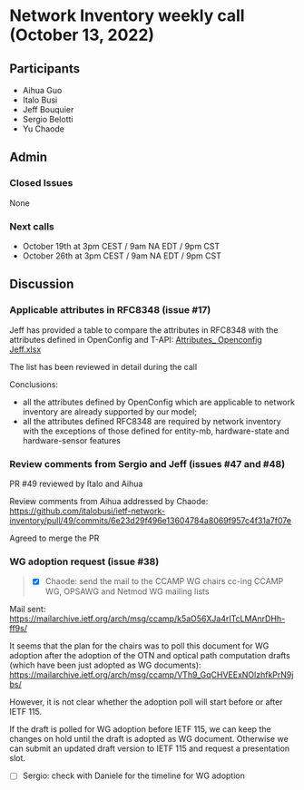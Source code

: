 # Network Inventory weekly call (October 13, 2022)

## Participants

- Aihua Guo
- Italo Busi
- Jeff Bouquier
- Sergio Belotti
- Yu Chaode

## Admin

### Closed Issues

None

### Next calls

- October 19th at 3pm CEST / 9am NA EDT / 9pm CST
- October 26th at 3pm CEST / 9am NA EDT / 9pm CST

## Discussion

### Applicable attributes in RFC8348 (issue #17)

Jeff has provided a table to compare the attributes in RFC8348 with the attributes defined in OpenConfig and T-API: [Attributes_ Openconfig Jeff.xlsx](https://github.com/italobusi/ietf-network-inventory/files/9777563/Attributes_.Openconfig.Jeff.xlsx)

The list has been reviewed in detail during the call

Conclusions:
- all the attributes defined by OpenConfig which are applicable to network inventory are already supported by our model;
- all the attributes defined RFC8348 are required by network inventory with the exceptions of those defined for entity-mb, hardware-state and hardware-sensor features

### Review comments from Sergio and Jeff (issues #47 and #48)

PR #49 reviewed by Italo and Aihua

Review comments from Aihua addressed by Chaode: https://github.com/italobusi/ietf-network-inventory/pull/49/commits/6e23d29f496e13604784a8069f957c4f31a7f07e

Agreed to merge the PR

### WG adoption request (issue #38)

> - [x] Chaode: send the mail to the CCAMP WG chairs cc-ing CCAMP WG, OPSAWG and Netmod WG mailing lists

Mail sent: https://mailarchive.ietf.org/arch/msg/ccamp/k5aO56XJa4rITcLMAnrDHh-ff9s/

It seems that the plan for the chairs was to poll this document for WG adoption after the adoption of the OTN and optical path computation drafts (which have been just adopted as WG documents): https://mailarchive.ietf.org/arch/msg/ccamp/VTh9_GqCHVEExNOlzhfkPrN9jbs/

However, it is not clear whether the adoption poll will start before or after IETF 115.

If the draft is polled for WG adoption before IETF 115, we can keep the changes on hold until the draft is adopted as WG document. Otherwise we can submit an updated draft version to IETF 115 and request a presentation slot.

- [ ] Sergio: check with Daniele for the timeline for WG adoption

